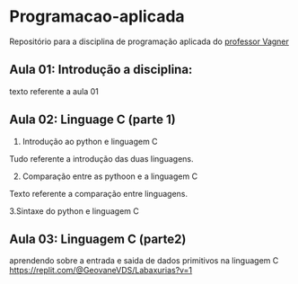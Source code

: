 # Programacao-aplicada
Repositório para a disciplina de programação aplicada do [professor Vagner](https://github.com/GeovaneVDS/Programa-o-aplicada/edit/main/README.md)

## Aula 01: Introdução a disciplina:
texto referente a aula 01

## Aula 02: Linguage C (parte 1)
1. Introdução ao python e linguagem C

Tudo referente a introdução das duas linguagens.

2. Comparação entre as pythoon e a linguagem C

Texto referente a comparação entre linguagens.

3.Sintaxe do python e linguagem C

## Aula 03: Linguagem C (parte2)

aprendendo sobre a entrada e saida de dados primitivos na linguagem C
https://replit.com/@GeovaneVDS/Labaxurias?v=1
